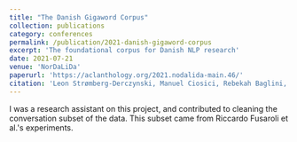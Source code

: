 ```yaml
---
title: "The Danish Gigaword Corpus"
collection: publications
category: conferences
permalink: /publication/2021-danish-gigaword-corpus
excerpt: 'The foundational corpus for Danish NLP research'
date: 2021-07-21
venue: 'NorDaLiDa'
paperurl: 'https://aclanthology.org/2021.nodalida-main.46/'
citation: 'Leon Strømberg-Derczynski, Manuel Ciosici, Rebekah Baglini, Morten H. Christiansen, Jacob Aarup Dalsgaard, Riccardo Fusaroli, Peter Juel Henrichsen, Rasmus Hvingelby, Andreas Kirkedal, Alex Speed Kjeldsen, Claus Ladefoged, Finn Årup Nielsen, Jens Madsen, Malte Lau Petersen, Jonathan Hvithamar Rystrøm, and Daniel Varab. 2021. The Danish Gigaword Corpus. In Proceedings of the 23rd Nordic Conference on Computational Linguistics (NoDaLiDa), pages 413–421, Reykjavik, Iceland (Online). Linköping University Electronic Press, Sweden.'
---
```


I was a research assistant on this project, and contributed to cleaning the conversation subset of the data. This subset came from Riccardo Fusaroli et al.'s experiments.
